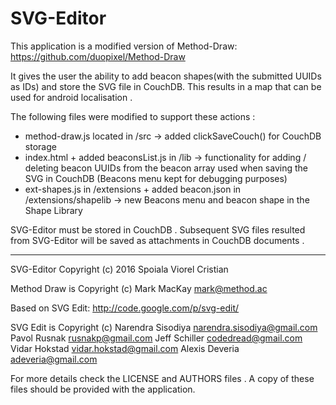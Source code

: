 # SVG-Editor

This application is a modified version of Method-Draw: https://github.com/duopixel/Method-Draw

It gives the user the ability to add beacon shapes(with the submitted UUIDs as IDs) and store the SVG file in CouchDB. This results in a map that can be used for android localisation .

The following files were modified to support these actions : 

- method-draw.js located in /src  ->  added clickSaveCouch() for CouchDB storage
- index.html + added beaconsList.js in /lib  -> functionality for adding / deleting beacon UUIDs from the beacon array used when saving the SVG in CouchDB (Beacons menu kept for debugging purposes)
- ext-shapes.js in /extensions + added beacon.json in /extensions/shapelib ->  new Beacons menu and beacon shape in the Shape Library

SVG-Editor must be stored in CouchDB . Subsequent SVG files resulted from SVG-Editor will be saved as attachments in CouchDB documents . 

--------------------------------------------

SVG-Editor Copyright (c) 2016 Spoiala Viorel Cristian 

Method Draw is Copyright (c) Mark MacKay mark@method.ac

Based on SVG Edit: http://code.google.com/p/svg-edit/

SVG Edit is Copyright (c) Narendra Sisodiya narendra.sisodiya@gmail.com Pavol Rusnak rusnakp@gmail.com Jeff Schiller codedread@gmail.com Vidar Hokstad vidar.hokstad@gmail.com Alexis Deveria adeveria@gmail.com

For more details check the LICENSE and AUTHORS files . A copy of these files should be provided with the application.
